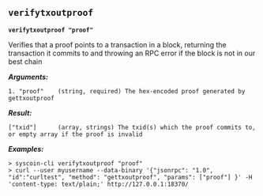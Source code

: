 ## **`verifytxoutproof`**

**`verifytxoutproof "proof"`**

Verifies that a proof points to a transaction in a block, returning the transaction it commits to
and throwing an RPC error if the block is not in our best chain

***Arguments:***

```
1. "proof"    (string, required) The hex-encoded proof generated by gettxoutproof

```



***Result:***

```
["txid"]      (array, strings) The txid(s) which the proof commits to, or empty array if the proof is invalid

```



***Examples:***

```
> syscoin-cli verifytxoutproof "proof"
> curl --user myusername --data-binary '{"jsonrpc": "1.0", "id":"curltest", "method": "gettxoutproof", "params": ["proof"] }' -H 'content-type: text/plain;' http://127.0.0.1:18370/
```
